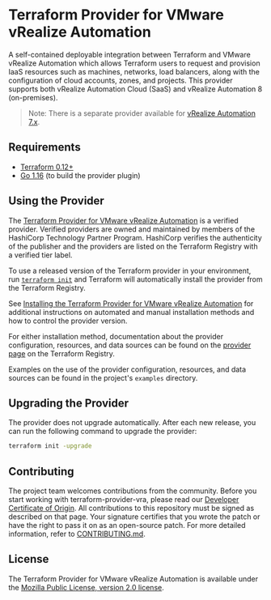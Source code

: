 # Terraform Provider for VMware vRealize Automation

A self-contained deployable integration between Terraform and VMware vRealize Automation which allows Terraform users to request and provision IaaS resources such as machines, networks, load balancers, along with the configuration of cloud accounts, zones, and projects. This provider supports both vRealize Automation Cloud (SaaS) and vRealize Automation 8 (on-premises). 

> Note: There is a separate provider available for [vRealize Automation 7.x](https://github.com/terraform-providers/terraform-provider-vra7).

## Requirements

* [Terraform 0.12+](https://www.terraform.io/downloads.html)
* [Go 1.16](https://golang.org/dl/) (to build the provider plugin)

## Using the Provider

The [Terraform Provider for VMware vRealize Automation](https://registry.terraform.io/providers/vmware/vra/latest) is a verified provider. Verified providers are owned and maintained by members of the HashiCorp Technology Partner Program. HashiCorp verifies the authenticity of the publisher and the providers are listed on the Terraform Registry with a verified tier label.

To use a released version of the Terraform provider in your environment, run [`terraform init`](https://www.terraform.io/docs/commands/init.html) and Terraform will automatically install the provider from the Terraform Registry. 

See [Installing the Terraform Provider for VMware vRealize Automation](docs/install_provider.md) for additional instructions on automated and manual installation methods and how to control the provider version.

For either installation method, documentation about the provider configuration, resources, and data sources can be found on the [provider page](https://registry.terraform.io/providers/vmware/vra/latest/docs) on the Terraform Registry.

Examples on the use of the provider configuration, resources, and data sources can be found in the project's  `examples` directory.

## Upgrading the Provider

The provider does not upgrade automatically. After each new release, you can run the following command to upgrade the provider: 

```bash
terraform init -upgrade
```

## Contributing

The project team welcomes contributions from the community. Before you start working with terraform-provider-vra, please read our [Developer Certificate of Origin](https://cla.vmware.com/dco). All contributions to this repository must be signed as described on that page. Your signature certifies that you wrote the patch or have the right to pass it on as an open-source patch. For more detailed information, refer to [CONTRIBUTING.md](CONTRIBUTING.md).

## License

The Terraform Provider for VMware vRealize Automation is available under the [Mozilla Public License, version 2.0 license](LICENSE).
